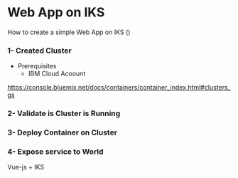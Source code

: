 # Web App on IKS 

How to create a simple Web App on IKS ()

### 1- Created Cluster 
* Prerequisites 
  - IBM Cloud Acoount 

https://console.bluemix.net/docs/containers/container_index.html#clusters_gs

### 2- Validate is Cluster is Running 


### 3- Deploy Container on Cluster 


### 4- Expose service to World 



Vue-js + IKS 

